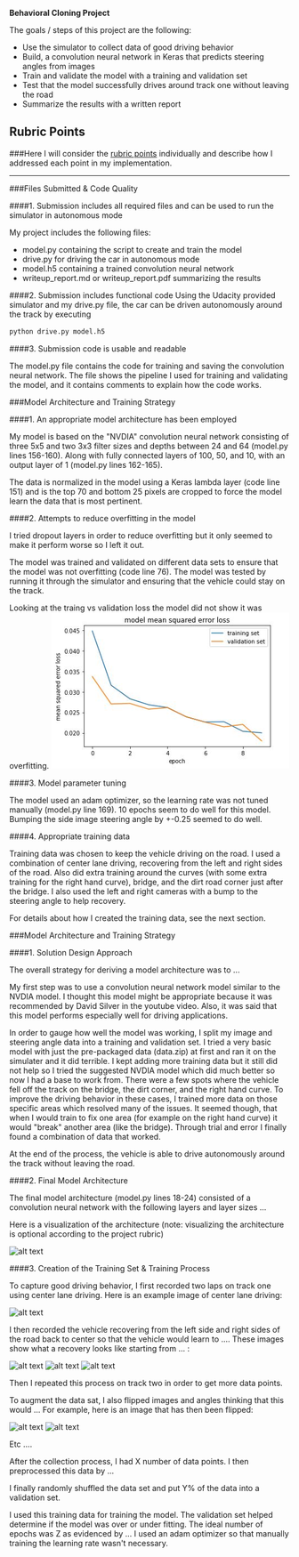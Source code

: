 

**Behavioral Cloning Project**

The goals / steps of this project are the following:
* Use the simulator to collect data of good driving behavior
* Build, a convolution neural network in Keras that predicts steering angles from images
* Train and validate the model with a training and validation set
* Test that the model successfully drives around track one without leaving the road
* Summarize the results with a written report



[//]: # (Image References)

[image1]: ./examples/placeholder.png "Model Visualization"
[image2]: ./examples/placeholder.png "Grayscaling"
[image3]: ./examples/placeholder_small.png "Recovery Image"
[image4]: ./examples/placeholder_small.png "Recovery Image"
[image5]: ./examples/placeholder_small.png "Recovery Image"
[image6]: ./examples/placeholder_small.png "Normal Image"
[image7]: ./examples/placeholder_small.png "Flipped Image"

## Rubric Points
###Here I will consider the [rubric points](https://review.udacity.com/#!/rubrics/432/view) individually and describe how I addressed each point in my implementation.  

---
###Files Submitted & Code Quality

####1. Submission includes all required files and can be used to run the simulator in autonomous mode

My project includes the following files:
* model.py containing the script to create and train the model
* drive.py for driving the car in autonomous mode
* model.h5 containing a trained convolution neural network 
* writeup_report.md or writeup_report.pdf summarizing the results

####2. Submission includes functional code
Using the Udacity provided simulator and my drive.py file, the car can be driven autonomously around the track by executing 
```sh
python drive.py model.h5
```

####3. Submission code is usable and readable

The model.py file contains the code for training and saving the convolution neural network. The file shows the pipeline I used for training and validating the model, and it contains comments to explain how the code works.

###Model Architecture and Training Strategy

####1. An appropriate model architecture has been employed

My model is based on the "NVDIA" convolution neural network consisting of three 5x5 and two 3x3 filter sizes and depths between 24 and 64 (model.py lines 156-160). Along with fully connected layers of 100, 50, and 10, with an output layer of 1 (model.py lines 162-165). 

The data is normalized in the model using a Keras lambda layer (code line 151) and is the top 70 and bottom 25 pixels are cropped to force the model learn the data that is most pertinent.

####2. Attempts to reduce overfitting in the model

I tried dropout layers in order to reduce overfitting but it only seemed to make it perform worse so I left it out. 

The model was trained and validated on different data sets to ensure that the model was not overfitting (code line 76). The model was tested by running it through the simulator and ensuring that the vehicle could stay on the track.

Looking at the traing vs validation loss the model did not show it was overfitting.
![Loss](./images/MSELossChart.JPG)

####3. Model parameter tuning

The model used an adam optimizer, so the learning rate was not tuned manually (model.py line 169).  10 epochs seem to do well for this model.  Bumping the side image steering angle by +-0.25 seemed to do well.

####4. Appropriate training data

Training data was chosen to keep the vehicle driving on the road. I used a combination of center lane driving, recovering from the left and right sides of the road. Also did extra training around the curves (with some extra training for the right hand curve), bridge, and the dirt road corner just after the bridge.  I also used the left and right cameras with a bump to the steering angle to help recovery. 

For details about how I created the training data, see the next section. 

###Model Architecture and Training Strategy

####1. Solution Design Approach

The overall strategy for deriving a model architecture was to ...

My first step was to use a convolution neural network model similar to the NVDIA model. I thought this model might be appropriate because it was recommended by David Silver in the youtube video.  Also, it was said that this model performs especially well for driving applications.

In order to gauge how well the model was working, I split my image and steering angle data into a training and validation set. I tried a very basic model with just the pre-packaged data (data.zip) at first and ran it on the simulater and it did terrible.  I kept adding more training data but it still did not help so I tried the suggested NVDIA model which did much better so now I had a base to work from.
There were a few spots where the vehicle fell off the track on the bridge, the dirt corner, and the right hand curve. To improve the driving behavior in these cases, I trained more data on those specific areas which resolved many of the issues.  It seemed though, that when I would train to fix one area (for example on the right hand curve) it would "break" another area (like the bridge).  Through trial and error I finally found a combination of data that worked.

At the end of the process, the vehicle is able to drive autonomously around the track without leaving the road.

####2. Final Model Architecture

The final model architecture (model.py lines 18-24) consisted of a convolution neural network with the following layers and layer sizes ...

Here is a visualization of the architecture (note: visualizing the architecture is optional according to the project rubric)

![alt text][image1]

####3. Creation of the Training Set & Training Process

To capture good driving behavior, I first recorded two laps on track one using center lane driving. Here is an example image of center lane driving:

![alt text][image2]

I then recorded the vehicle recovering from the left side and right sides of the road back to center so that the vehicle would learn to .... These images show what a recovery looks like starting from ... :

![alt text][image3]
![alt text][image4]
![alt text][image5]

Then I repeated this process on track two in order to get more data points.

To augment the data sat, I also flipped images and angles thinking that this would ... For example, here is an image that has then been flipped:

![alt text][image6]
![alt text][image7]

Etc ....

After the collection process, I had X number of data points. I then preprocessed this data by ...


I finally randomly shuffled the data set and put Y% of the data into a validation set. 

I used this training data for training the model. The validation set helped determine if the model was over or under fitting. The ideal number of epochs was Z as evidenced by ... I used an adam optimizer so that manually training the learning rate wasn't necessary.
